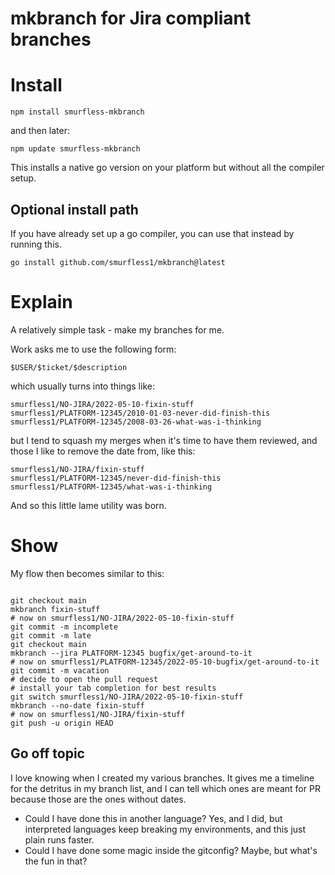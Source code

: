 # mkbranch for Jira compliant branches

# Install

`npm install smurfless-mkbranch`

and then later:

`npm update smurfless-mkbranch`

This installs a native go version on your platform but without all the compiler setup.

## Optional install path

If you have already set up a go compiler, you can use that instead by running this.

`go install github.com/smurfless1/mkbranch@latest`

# Explain

A relatively simple task - make my branches for me.

Work asks me to use the following form:

`$USER/$ticket/$description`

which usually turns into things like:

```text
smurfless1/NO-JIRA/2022-05-10-fixin-stuff
smurfless1/PLATFORM-12345/2010-01-03-never-did-finish-this
smurfless1/PLATFORM-12345/2008-03-26-what-was-i-thinking
```

but I tend to squash my merges when it's time to have them
reviewed, and those I like to remove the date from, like this:

```text
smurfless1/NO-JIRA/fixin-stuff
smurfless1/PLATFORM-12345/never-did-finish-this
smurfless1/PLATFORM-12345/what-was-i-thinking
```

And so this little lame utility was born. 

# Show

My flow then becomes similar to this:

```shell

git checkout main
mkbranch fixin-stuff
# now on smurfless1/NO-JIRA/2022-05-10-fixin-stuff
git commit -m incomplete
git commit -m late
git checkout main
mkbranch --jira PLATFORM-12345 bugfix/get-around-to-it
# now on smurfless1/PLATFORM-12345/2022-05-10-bugfix/get-around-to-it
git commit -m vacation
# decide to open the pull request
# install your tab completion for best results
git switch smurfless1/NO-JIRA/2022-05-10-fixin-stuff
mkbranch --no-date fixin-stuff
# now on smurfless1/NO-JIRA/fixin-stuff
git push -u origin HEAD
```

## Go off topic

I love knowing when I created my various branches. It gives me a timeline for the
detritus in my branch list, and I can tell which ones are meant for PR because those are the ones without dates. 

* Could I have done this in another language? Yes, and I did, but interpreted languages keep breaking my environments, 
and this just plain runs faster. 
* Could I have done some magic inside the gitconfig? Maybe, but what's the fun in that?

